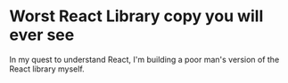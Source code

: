 # Worst React Library copy you will ever see

In my quest to understand React, I'm building a poor man's version of the React library myself.
